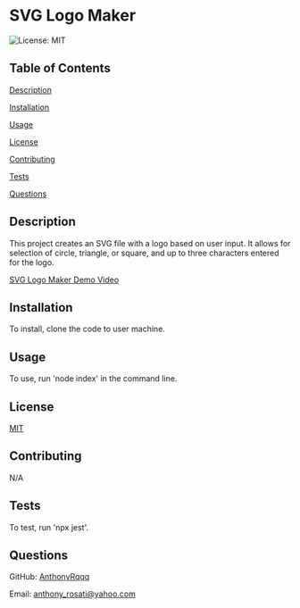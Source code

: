 # SVG Logo Maker
    
![License: MIT](https://img.shields.io/badge/License-MIT-yellow.svg)
    
## Table of Contents
    
[Description](#description)
    
[Installation](#installation)
    
[Usage](#usage)
    
[License](#license)
    
[Contributing](#contributing)
    
[Tests](#tests)
    
[Questions](#questions)
    
## Description
    
 This project creates an SVG file with a logo based on user input. It allows for selection of circle, triangle, or square, and up to three characters entered for the logo.
    
[SVG Logo Maker Demo Video](https://drive.google.com/file/d/1fgevtzIBJ3ysC7dotiYuXBkE9DmsvF9o/view)
## Installation
    
 To install, clone the code to user machine.
    
## Usage
    
 To use, run 'node index' in the command line.
    

## License
    
[MIT](https://opensource.org/licenses/MIT)
    
## Contributing
    
 N/A
    
## Tests
    
 To test, run 'npx jest'.
    
## Questions
    
GitHub: [AnthonyRqqq](https://github.com/AnthonyRqqq)
    
Email: anthony_rosati@yahoo.com
    
